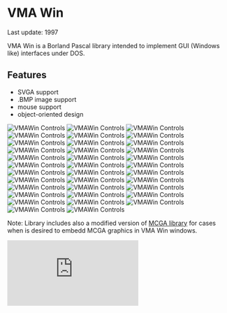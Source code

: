 VMA Win
=======

Last update: 1997

VMA Win is a Borland Pascal library intended to implement GUI (Windows like) interfaces under DOS.

Features
--------

- SVGA support
- .BMP image support
- mouse support
- object-oriented design

![VMAWin Controls](img/vmawin01.png)
![VMAWin Controls](img/vmawin02.png)
![VMAWin Controls](img/vmawin03.png)
![VMAWin Controls](img/vmawin04.png)
![VMAWin Controls](img/vmawin05.png)
![VMAWin Controls](img/vmawin06.png)
![VMAWin Controls](img/vmawin07.png)
![VMAWin Controls](img/vmawin08.png)
![VMAWin Controls](img/vmawin09.png)
![VMAWin Controls](img/vmawin10.png)
![VMAWin Controls](img/vmawin11.png)
![VMAWin Controls](img/vmawin12.png)
![VMAWin Controls](img/vmawin13.png)
![VMAWin Controls](img/vmawin14.png)
![VMAWin Controls](img/vmawin15.png)
![VMAWin Controls](img/vmawin16.png)
![VMAWin Controls](img/vmawin17.png)
![VMAWin Controls](img/vmawin18.png)
![VMAWin Controls](img/vmawin19.png)
![VMAWin Controls](img/vmawin20.png)
![VMAWin Controls](img/vmawin21.png)
![VMAWin Controls](img/vmawin22.png)
![VMAWin Controls](img/vmawin23.png)
![VMAWin Controls](img/vmawin24.png)
![VMAWin Controls](img/vmawin25.png)
![VMAWin Controls](img/vmawin26.png)
![VMAWin Controls](img/vmawin27.png)
![VMAWin Controls](img/vmawin28.png)
![VMAWin Controls](img/vmawin29.png)
![VMAWin Controls](img/vmawin30.png)
![VMAWin Controls](img/vmawin31.png)
![VMAWin Controls](img/vmawin32.png)
![VMAWin Controls](img/vmawin33.png)
![VMAWin Controls](img/vmawin34.png)
![VMAWin Controls](img/vmawin35.png)


Note: Library includes also a modified version of [MCGA library](https://github.com/mveteanu/MCGA) for cases when is desired to embedd MCGA graphics in VMA Win windows.

![Analytics](https://ga-beacon.appspot.com/UA-2402433-6/beacon.en.html)
